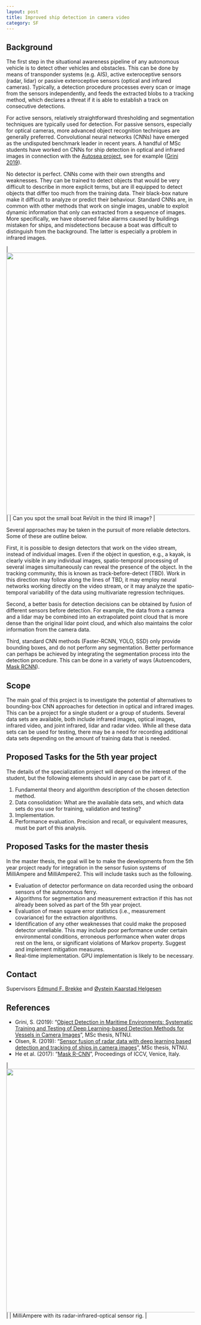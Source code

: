```yaml
---
layout: post
title: Improved ship detection in camera video
category: SF
---
```

## Background
The first step in the situational awareness pipeline of any autonomous vehicle is to detect other vehicles and obstacles. This can be done by means of transponder systems (e.g. AIS), active exteroceptive sensors (radar, lidar) or passive exteroceptive sensors (optical and infrared cameras). Typically, a detection procedure processes every scan or image from the sensors independently, and feeds the extracted blobs to a tracking method, which declares a threat if it is able to establish a track on consecutive detections. 

For active sensors, relatively straightforward thresholding and segmentation techniques are typically used for detection. For passive sensors, especially for optical cameras, more advanced object recognition techniques are generally preferred. Convolutional neural networks (CNNs) have emerged as the undisputed benchmark leader in recent years. A handful of MSc students have worked on CNNs for ship detection in optical and infrared images in connection with the [Autosea project], see for example ([Grini 2019]).  

No detector is perfect. CNNs come with their own strengths and weaknesses. They can be trained to detect objects that would be very difficult to describe in more explicit terms, but are ill equipped to detect objects that differ too much from the training data. Their black-box nature make it difficult to analyze or predict their behaviour. Standard CNNs are, in common with other methods that work on single images, unable to exploit dynamic information that only can extracted from a sequence of images. More specifically, we have observed false alarms caused by buildings mistaken for ships, and misdetections because a boat was difficult to distinguish from the background. The latter is especially a problem in infrared images. 

|<img src="{{site.url}}/assets/revolt-sequence.png" width="700"> | 
| Can you spot the small boat ReVolt in the third IR image? | 

Several approaches may be taken in the pursuit of more reliable detectors. Some of these are outline below. 

First, it is possible to design detectors that work on the video stream, instead of individual images. Even if the object in question, e.g., a kayak, is clearly visible in any individual images, spatio-temporal processing of several images simultaneously can reveal the presence of the object. In the tracking community, this is known as track-before-detect (TBD). Work in this direction may follow along the lines of TBD, it may employ neural networks working directly on the video stream, or it may analyze the spatio-temporal variability of the data using multivariate regression techniques. 

Second, a better basis for detection decisions can be obtained by fusion of different sensors before detection. For example, the data from a camera and a lidar may be combined into an extrapolated point cloud that is more dense than the original lidar point cloud, and which also maintains the color information from the camera data. 

Third, standard CNN methods (Faster-RCNN, YOLO, SSD) only provide bounding boxes, and do not perform any segmentation. Better performance can perhaps be achieved by integrating the segmentation process into the detection procedure. This can be done in a variety of ways (Autoencoders, [Mask RCNN]). 




## Scope
The main goal of this project is to investigate the potential of alternatives to bounding-box CNN approaches for detection in optical and infrared images. This can be a project for a single student or a group of students. Several data sets are available, both include infrared images, optical images, infrared video, and joint infrared, lidar and radar video. While all these data sets can be used for testing, there may be a need for recording additional data sets depending on the amount of training data that is needed.  

## Proposed Tasks for the 5th year project

The details of the specialization project will depend on the interest of the student, but the following elements should in any case be part of it. 

1. Fundamental theory and algorithm description of the chosen detection method. 
2. Data consolidation: What are the available data sets, and which data sets do you use for training, validation and testing?
3. Implementation.
4. Performance evaluation. Precision and recall, or equivalent measures, must be part of this analysis. 

## Proposed Tasks for the master thesis

In the master thesis, the goal will be to make the developments from the 5th year project ready for integration in the sensor fusion systems of MilliAmpere and MilliAmpere2. This will include tasks such as the following. 

* Evaluation of detector performance on data recorded using the onboard sensors of the autonomous ferry. 
* Algorithms for segmentation and measurement extraction if this has not already been solved as part of the 5th year project. 
* Evaluation of mean square error statistics (i.e., measurement covariance) for the extraction algorithms. 
* Identification of any other weaknesses that could make the proposed detector unreliable. This may include poor performance under certain environmental conditions, erroneous performance when water drops rest on the lens, or significant violations of Markov property. Suggest and implement mitigation measures. 
* Real-time implementation. GPU implementation is likely to be necessary. 

## Contact
Supervisors [Edmund F. Brekke](http://www.ntnu.no/ansatte/edmundfo) and
[Øystein Kaarstad Helgesen](https://www.ntnu.edu/employees/oystein.k.helgesen) 

## References

* Grini, S. (2019): “[Object Detection in Maritime Environments: Systematic Training and Testing of Deep Learning-based Detection Methods for Vessels in Camera Images](http://folk.ntnu.no/edmundfo/msc2019-2020/grini_simen_msc_reduced.pdf)”, MSc thesis, NTNU. 
* Olsen, R. (2019): “[Sensor fusion of radar data with deep learning based detection and tracking of ships in camera images](https://ntnuopen.ntnu.no/ntnu-xmlui/handle/11250/2625695)”, MSc thesis, NTNU. 
* He et al. (2017): “[Mask R-CNN](https://ieeexplore.ieee.org/document/8237584)”, Proceedings of ICCV, Venice, Italy. 

|<img src="{{site.url}}/assets/eskilfergecropped.jpg" width="650" > | 
| MilliAmpere with its radar-infrared-optical sensor rig. | 


[Autosea project]: https://www.ntnu.edu/autosea
[Grini 2019]: http://folk.ntnu.no/edmundfo/msc2019-2020/grini_simen_msc_reduced.pdf
 [Mask RCNN]: https://ieeexplore.ieee.org/document/8237584
